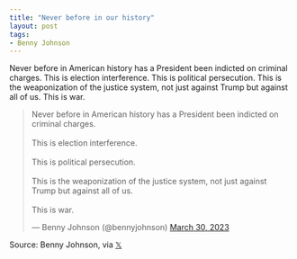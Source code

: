 ```yaml
---
title: "Never before in our history"
layout: post
tags:
- Benny Johnson
---
```


Never before in American history has a President been indicted on criminal charges. This is election interference. This is political persecution. This is the weaponization of the justice system, not just against Trump but against all of us. This is war.

<blockquote class="twitter-tweet"><p lang="en" dir="ltr">Never before in American history has a President been indicted on criminal charges. <br><br>This is election interference.<br><br>This is political persecution.<br><br>This is the weaponization of the justice system, not just against Trump but against all of us. <br><br>This is war.</p>&mdash; Benny Johnson (@bennyjohnson) <a href="https://twitter.com/bennyjohnson/status/1641573246997876743?ref_src=twsrc%5Etfw">March 30, 2023</a></blockquote> <script async src="https://platform.twitter.com/widgets.js" charset="utf-8"></script>

Source: Benny Johnson, via [𝕏](https://x.com)
